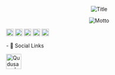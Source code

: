 <p align="center"><img src="https://i.ibb.co/wKj7vWm/Nema.png" alt="Title" border="0"></p>
<p align="center"><img src="https://i.ibb.co/wZHTqNb/motto.png" alt="Motto" border="0"></p>
<code><img height="20" src="https://github.com/gbolame/gbolame/blob/master/img/icons8-javascript-48.png"></code>
<code><img height="20" src="https://github.com/gbolame/gbolame/blob/master/img/icons8-sass-24.png"></code>
<code><img height="20" src="https://github.com/gbolame/gbolame/blob/master/img/icons8-html-5-24.png"></code>
<code><img height="20" src="https://github.com/gbolame/gbolame/blob/master/img/icons8-css3-24.png"></code>
<code><img height="20" src="https://github.com/gbolame/gbolame/blob/master/img/icons8-sql-26.png"></code>

<p>- 💬 Social Links </p>

<a href="https://twitter.com/qudusayo">
  <img align="left" alt="Qudusayo | Twitter" width="41px" src="https://github.com/gbolame/gbolame/blob/master/img/icons8-twitter-48.png" />
</a>
